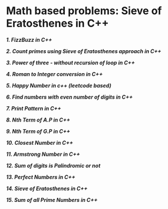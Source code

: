 # Math based problems: Sieve of Eratosthenes in C++

***1. FizzBuzz in C++***

***2. Count primes using Sieve of Eratosthenes approach in C++***

***3. Power of three - without recursion of loop in C++***

***4. Roman to Integer conversion in C++***

***5. Happy Number in c++ (leetcode based)***

***6. Find numbers with even number of digits in C++***

***7. Print Pattern in C++***

***8. Nth Term of A.P in C++***

***9. Nth Term of G.P in C++***

***10. Closest Number in C++***

***11. Armstrong Number in C++***

***12. Sum of digits is Palindromic or not***

***13. Perfect Numbers in C++***

***14. Sieve of Eratosthenes in C++***

***15. Sum of all Prime Numbers in C++***

